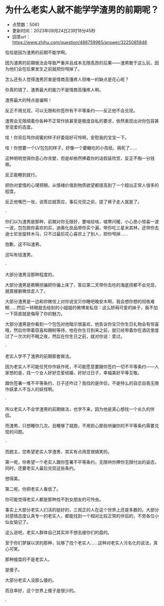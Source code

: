 # 为什么老实人就不能学学渣男的前期呢？
- 点赞数：5061
- 更新时间：2023年09月24日23时18分45秒
- 回答url：https://www.zhihu.com/question/486759965/answer/3225085846
<body>
 <p data-pid="x6ypfn41">恰恰是因为渣男的前期不能学啊。</p>
 <p data-pid="YMiNlqO_">因为渣男的前期做法会导致严重并且成本无限高昂的后果——渣男敢于这么玩，因为他们会在后果发生之前就把你甩掉了。</p>
 <p data-pid="sRBIIbN8">怎么还有人觉得渣男厉害是情商高懂疼人但唯一的缺点是花心呢？</p>
 <p data-pid="rDlSYuS4">你真的错了，渣男最大的能力不是情商高懂疼人啊。</p>
 <p data-pid="NZEXAqlz">渣男最大的特点是骗啊！</p>
 <p data-pid="nTsolrdZ">反正不用兑现，可以无限和你签所有不平等条约——反正他不会兑现。</p>
 <p data-pid="nAoDuDHX">渣男会无限顺着你各种不正常作妖甚至是极度自私的要求，依然表现出对你包容甚至宠爱的态度。</p>
 <p data-pid="lwt_me9x">哇！你背后骂你闺蜜的样子好委屈好可怜啊，安慰我的宝宝一下。</p>
 <p data-pid="IVlVXD5h">哇！你想要一个LV包包的样子，好像一个要糖吃的小孩纸，萌死了……</p>
 <p data-pid="pNRMn4br">这种明明觉得你恶心你贪婪，但是却依然捧着你的话假装欣赏，反正不掏一分钱嘛。</p>
 <p data-pid="xEc-BzWO">反正能睡到就行。</p>
 <p data-pid="kxk5mrpY">把你对爱情的心理预期，从情绪价值到物质欲望都提高到了一个超出正常人很多的程度。</p>
 <p data-pid="SKQ7euOj">反正他嘴巴一张，说答应就答应，事后兑现之前，提了裤子走人就是了。</p>
 <p data-pid="T5QNr88y">·</p>
 <p data-pid="Nr0Vb2cC">你们以为渣男是那种，前期对你无限好，要啥给啥，嘘寒问暖，小心思小惊喜一波一波，包包挑你喜欢的买，迪奥化妆品带你买个遍，带你吃三星米其林，还带你去迪士尼坐旋转木马，只不过最后花心喜欢上了别人，把你甩掉……</p>
 <p data-pid="VH3VEdvg">抱歉，这不叫渣男。</p>
 <p data-pid="CcBGkNLd">这叫有钱渣男。</p>
 <p data-pid="X69KlGpb">·</p>
 <p data-pid="HhlsuB8j">大部分渣男没那种程度的。</p>
 <p data-pid="BPQ6UVOT">大部分渣男是欺瞒拐骗把你骗上床了，答应第二天带你去吃的海底捞都不会兑现，就直接删微信走人了。</p>
 <p data-pid="juOF8oSg">大部分渣男是一边和你微信上对你说宝贝你睡吧晚安木啊，我会想你想的彻夜难眠……然后一转眼就去给别的小姐姐的微博发私信：这么娇萌可爱的妹子，我不加一下简直就是侮辱了你的魅力。</p>
 <p data-pid="d_f5ZQ2a">大部分渣男是你看到一个包包对他暗示很喜欢，他告诉你宝贝你生日礼物会有惊喜哦，然后你带着窃喜和期盼等待，他在你生日到来之前，就已经带着你在酒店里度过了一次次的不眠之夜，然后在你生日之前，就对你说：爱过。</p>
 <p data-pid="rFvoI9mt">·</p>
 <p data-pid="OAPwTg3N">老实人学不了渣男的前期那套做法。</p>
 <p data-pid="S636tcWv">因为老实人不可能任凭你作妖作死，不可能愿意要跟你签约一切不平等条约——人家想的是，找一个女人好好恋爱结婚，好好过日子，幸福美好平等互敬。</p>
 <p data-pid="RLfkNApJ">跟你签署一堆不平等条约，日子还咋过？我找的是伴侣，不是特么的自恋自我无限作妖拿人不当人的妖怪啊。</p>
 <p data-pid="haJ06l4z">·</p>
 <p data-pid="CKZONK2t">所以老实人不会学渣男的前期做法，也学不来，因为他是真心想找一个长久的伴侣。</p>
 <p data-pid="0pjHUdXX">而渣男，只想睡你几次。且睡够了就跑，不用担心那些哄骗你的不平等条约需要兑现的问题。</p>
 <p data-pid="gLUJa8rQ">·</p>
 <p data-pid="YutvI8vV">而题主，您希望老实人学渣男，其实有点用意很搞笑的。</p>
 <p data-pid="muqdQwmb">第一呢，你希望一个老实人跟你签署不平等条约，无限哄你捧你无限付出的姿态，同时，还要老实人最后兑现这些条约。</p>
 <p data-pid="kscW1HPU">想得美。</p>
 <p data-pid="ryYgJhkl">第二呢，你把老实人看低了。</p>
 <p data-pid="ycmo8EXb">你可能觉得老实人都是那种找不到女朋友的可怜虫。</p>
 <p data-pid="LPsncrYa">事实上大部分老实人们活的挺好的，三观正的人在这个世界上还是多数的。大部分对感情态度认真专一的老实人，都能找到一个相对比较正常的伴侣的，不劳各位小仙女惦记了。</p>
 <p data-pid="rlHYZQ_K">这么说吧，老实人群体自己其实并不想去接你们的盘的。</p>
 <p data-pid="pVewaZri">至于你们梦寐以求的那种，玩够了找个老实人……这种对老实人污名化的说法，真心可笑。</p>
 <p data-pid="-K4a_etb">那种接盘的不是老实人。</p>
 <p data-pid="Zllt0MRT">是傻子。</p>
 <p data-pid="S5YRwP8u">大部分老实人没那么傻的。</p>
 <p data-pid="zqo58_Sd">而且幸好，这个世界上傻子是很少的。</p>
 <p data-pid="mP2weeDv">·</p>
</body>